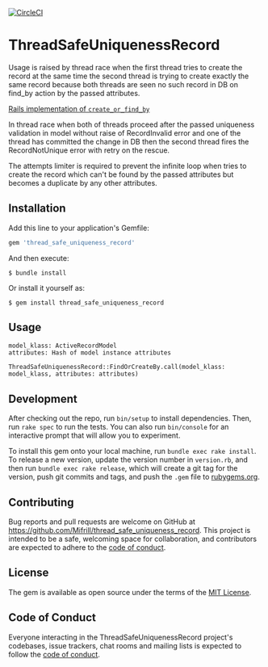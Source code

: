 [![CircleCI](https://circleci.com/gh/Mifrill/thread_safe_uniqueness_record.svg?style=svg)](https://app.circleci.com/pipelines/github/Mifrill/thread_safe_uniqueness_record)

# ThreadSafeUniquenessRecord

Usage is raised by thread race when the first thread tries to create
the record at the same time the second thread is trying to create exactly
the same record because both threads are seen no such record in DB
on find_by action by the passed attributes.

[Rails implementation of `create_or_find_by`](https://github.com/rails/rails/blob/24c1429a9e553196eb72312ec831afb6268222b1/activerecord/lib/active_record/relation.rb#L179-L222)

In thread race when both of threads proceed after the passed
uniqueness validation in model without raise of RecordInvalid error
and one of the thread has committed the change in DB then the second thread
fires the RecordNotUnique error with retry on the rescue.

The attempts limiter is required to prevent the infinite loop when tries
to create the record which can't be found by the passed attributes but
becomes a duplicate by any other attributes.

## Installation

Add this line to your application's Gemfile:

```ruby
gem 'thread_safe_uniqueness_record'
```

And then execute:

    $ bundle install

Or install it yourself as:

    $ gem install thread_safe_uniqueness_record

## Usage

    model_klass: ActiveRecordModel
    attributes: Hash of model instance attributes

    ThreadSafeUniquenessRecord::FindOrCreateBy.call(model_klass: model_klass, attributes: attributes)

## Development

After checking out the repo, run `bin/setup` to install dependencies. Then, run `rake spec` to run the tests. You can also run `bin/console` for an interactive prompt that will allow you to experiment.

To install this gem onto your local machine, run `bundle exec rake install`. To release a new version, update the version number in `version.rb`, and then run `bundle exec rake release`, which will create a git tag for the version, push git commits and tags, and push the `.gem` file to [rubygems.org](https://rubygems.org).

## Contributing

Bug reports and pull requests are welcome on GitHub at https://github.com/Mifrill/thread_safe_uniqueness_record. This project is intended to be a safe, welcoming space for collaboration, and contributors are expected to adhere to the [code of conduct](https://github.com/Mifrill/thread_safe_uniqueness_record/blob/master/CODE_OF_CONDUCT.md).


## License

The gem is available as open source under the terms of the [MIT License](https://opensource.org/licenses/MIT).

## Code of Conduct

Everyone interacting in the ThreadSafeUniquenessRecord project's codebases, issue trackers, chat rooms and mailing lists is expected to follow the [code of conduct](https://github.com/Mifrill/thread_safe_uniqueness_record/blob/master/CODE_OF_CONDUCT.md).
